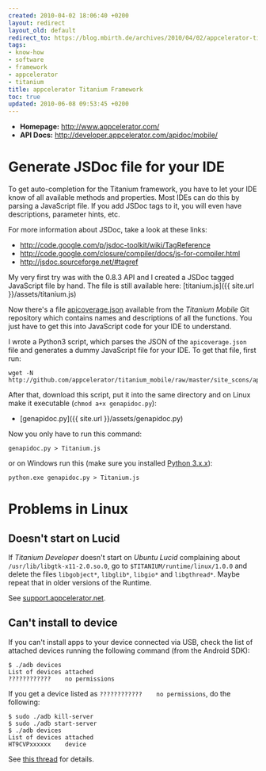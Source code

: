 ```yaml
---
created: 2010-04-02 18:06:40 +0200
layout: redirect
layout_old: default
redirect_to: https://blog.mbirth.de/archives/2010/04/02/appcelerator-titanium-framework.html
tags:
- know-how
- software
- framework
- appcelerator
- titanium
title: appcelerator Titanium Framework
toc: true
updated: 2010-06-08 09:53:45 +0200
---
```


* **Homepage:** <http://www.appcelerator.com/>
* **API Docs:** <http://developer.appcelerator.com/apidoc/mobile/>


Generate JSDoc file for your IDE
================================

To get auto-completion for the Titanium framework, you have to let your IDE know of all available methods and
properties. Most IDEs can do this by parsing a JavaScript file. If you add JSDoc tags to it, you will even have
descriptions, parameter hints, etc.

For more information about JSDoc, take a look at these links:

* <http://code.google.com/p/jsdoc-toolkit/wiki/TagReference>
* <http://code.google.com/closure/compiler/docs/js-for-compiler.html>
* <http://jsdoc.sourceforge.net/#tagref>

My very first try was with the 0.8.3 API and I created a JSDoc tagged JavaScript file by hand. The file is still
available here: [titanium.js]({{ site.url }}/assets/titanium.js)

Now there's a file [apicoverage.json](http://github.com/appcelerator/titanium_mobile/blob/master/site_scons/apicoverage.json)
available from the *Titanium Mobile* Git repository which contains names and descriptions of all the functions.
You just have to get this into JavaScript code for your IDE to understand.

I wrote a Python3 script, which parses the JSON of the `apicoverage.json` file and generates a dummy JavaScript
file for your IDE. To get that file, first run:

    wget -N http://github.com/appcelerator/titanium_mobile/raw/master/site_scons/apicoverage.json

After that, download this script, put it into the same directory and on Linux make it executable (`chmod a+x genapidoc.py`):

  * [genapidoc.py]({{ site.url }}/assets/genapidoc.py)

Now you only have to run this command:

    genapidoc.py > Titanium.js

or on Windows run this (make sure you installed [Python 3.x.x](http://python.org/download/)):

    python.exe genapidoc.py > Titanium.js


Problems in Linux
=================

Doesn't start on Lucid
----------------------

If *Titanium Developer* doesn't start on *Ubuntu Lucid* complaining about `/usr/lib/libgtk-x11-2.0.so.0`, go
to `$TITANIUM/runtime/linux/1.0.0` and delete the files `libgobject*`, `libglib*`, `libgio*` and `libgthread*`.
Maybe repeat that in older versions of the Runtime.

See [support.appcelerator.net](http://support.appcelerator.net/discussions/support/2361-titanium-developer-10-wont-start-on-ubuntu-1004).


Can't install to device
-----------------------

If you can't install apps to your device connected via USB, check the list of attached devices running the following
command (from the Android SDK):

~~~
$ ./adb devices
List of devices attached 
????????????    no permissions
~~~

If you get a device listed as `????????????    no permissions`, do the following:

~~~
$ sudo ./adb kill-server
$ sudo ./adb start-server
$ ./adb devices
List of devices attached 
HT9CVPxxxxxx    device
~~~

See [this thread](http://www.google.com/support/forum/p/android/thread?tid=08945730bbd7b22b&hl=en) for details.